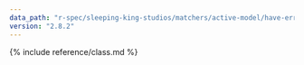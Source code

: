 ```yaml
---
data_path: "r-spec/sleeping-king-studios/matchers/active-model/have-errors/message-expectation"
version: "2.8.2"
---
```


{% include reference/class.md %}
